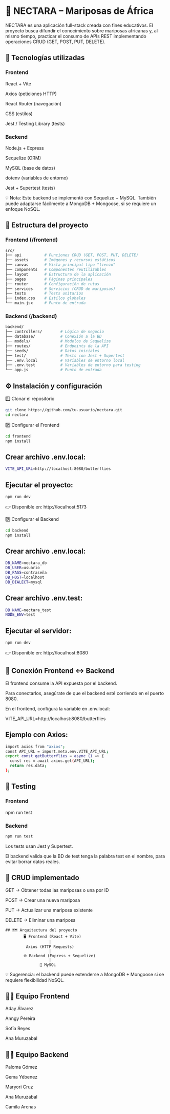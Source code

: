 # 🦋 NECTARA – Mariposas de África

NECTARA es una aplicación full-stack creada con fines educativos.
El proyecto busca difundir el conocimiento sobre mariposas africanas y, al mismo tiempo, practicar el consumo de APIs REST implementando operaciones CRUD (GET, POST, PUT, DELETE).

## 🚀 Tecnologías utilizadas
### Frontend

React + Vite

Axios (peticiones HTTP)

React Router (navegación)

CSS (estilos)

Jest / Testing Library (tests)

### Backend

Node.js + Express

Sequelize (ORM)

MySQL (base de datos)

dotenv (variables de entorno)

Jest + Supertest (tests)

💡 Nota: Este backend se implementó con Sequelize + MySQL.
También puede adaptarse fácilmente a MongoDB + Mongoose, si se requiere un enfoque NoSQL.

## 📂 Estructura del proyecto
### Frontend (/frontend)
```bash
src/
├── api          # Funciones CRUD (GET, POST, PUT, DELETE)
├── assets       # Imágenes y recursos estáticos
├── canvas       # Vista principal tipo "lienzo"
├── components   # Componentes reutilizables
├── layout       # Estructura de la aplicación
├── pages        # Páginas principales
├── router       # Configuración de rutas
├── services     # Servicios (CRUD de mariposas)
├── tests        # Tests unitarios
├── index.css    # Estilos globales
└── main.jsx     # Punto de entrada
```
### Backend (/backend)
```bash
backend/
├── controllers/        # Lógica de negocio
├── database/           # Conexión a la BD
├── models/             # Modelos de Sequelize
├── routes/             # Endpoints de la API
├── seeds/              # Datos iniciales
├── test/               # Tests con Jest + Supertest
├── .env.local          # Variables de entorno local
├── .env.test           # Variables de entorno para testing
└── app.js              # Punto de entrada
```
## ⚙️ Instalación y configuración
1️⃣ Clonar el repositorio
```bash
git clone https://github.com/tu-usuario/nectara.git
cd nectara
```
2️⃣ Configurar el Frontend
```bash
cd frontend
npm install
```
## Crear archivo .env.local:
```bash
VITE_API_URL=http://localhost:8080/butterflies
```
## Ejecutar el proyecto:
```bash
npm run dev
```
👉 Disponible en: http://localhost:5173

3️⃣ Configurar el Backend
```bash
cd backend
npm install
```
## Crear archivo .env.local:
```bash
DB_NAME=nectara_db
DB_USER=usuario
DB_PASS=contraseña
DB_HOST=localhost
DB_DIALECT=mysql
```
## Crear archivo .env.test:
```bash
DB_NAME=nectara_test
NODE_ENV=test
```
## Ejecutar el servidor:
```bash
npm run dev
```
👉 Disponible en: http://localhost:8080

## 🔗 Conexión Frontend ↔ Backend

El frontend consume la API expuesta por el backend.

Para conectarlos, asegúrate de que el backend esté corriendo en el puerto 8080.

En el frontend, configura la variable en .env.local:

VITE_API_URL=http://localhost:8080/butterflies


## Ejemplo con Axios:
```bash
import axios from "axios";
const API_URL = import.meta.env.VITE_API_URL;
export const getButterflies = async () => {
  const res = await axios.get(API_URL);
  return res.data;
};
```
## 🧪 Testing
### Frontend
npm run test

### Backend
```bash
npm run test
```
Los tests usan Jest y Supertest.

El backend valida que la BD de test tenga la palabra test en el nombre, para evitar borrar datos reales.

## 🐛 CRUD implementado

GET → Obtener todas las mariposas o una por ID

POST → Crear una nueva mariposa

PUT → Actualizar una mariposa existente

DELETE → Eliminar una mariposa
```
## 🗺️ Arquitectura del proyecto
        🖥️ Frontend (React + Vite)
                   │
         Axios (HTTP Requests)
                   │
        🌐 Backend (Express + Sequelize)
                   │
               🐬 MySQL
```

💡 Sugerencia: el backend puede extenderse a MongoDB + Mongoose si se requiere flexibilidad NoSQL.

## 👩‍💻 Equipo Frontend

Aday Álvarez

Anngy Pereira

Sofía Reyes

Ana Muruzabal

## 👩‍💻 Equipo Backend

Paloma Gómez

Gema Yébenez

Maryori Cruz

Ana Muruzabal

Camila Arenas
